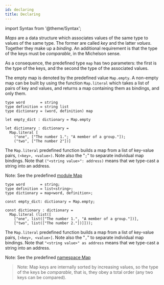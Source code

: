 ```yaml
---
id: declaring
title: Declaring
---
```


import Syntax from '@theme/Syntax';

*Maps* are a data structure which associates values of the same type to
values of the same type. The former are called *key* and the latter
*values*. Together they make up a *binding*. An additional requirement
is that the type of the keys must be *comparable*, in the Michelson
sense.

As a consequence, the predefined type `map` has two parameters: the
first is the type of the keys, and the second the type of the
associated values.

The empty map is denoted by the predefined value `Map.empty`. A
non-empty map can be built by using the function `Map.literal` which
takes a list of pairs of key and values, and returns a map containing
them as bindings, and only them.

<Syntax syntax="cameligo">

```cameligo group=maps
type word       = string
type definition = string list
type dictionary = (word, definition) map

let empty_dict : dictionary = Map.empty

let dictionary : dictionary =
  Map.literal [
    ("one", ["The number 1."; "A member of a group."]);
    ("two", ["The number 2"])]
```

The `Map.literal` predefined function builds a map from a list of
key-value pairs, `(<key>, <value>)`.  Note also the "`;`" to separate
individual map bindings. Note that `("<string value>": address)` means
that we type-cast a string into an address.

Note: See the predefined
[module Map](../reference/map-reference/?lang=cameligo)

</Syntax>

<Syntax syntax="jsligo">

```jsligo group=maps
type word       = string;
type definition = list<string>;
type dictionary = map<word, definition>;

const empty_dict: dictionary = Map.empty;

const dictionary : dictionary =
  Map.literal (list([
    ["one", list(["The number 1.", "A member of a group."])],
    ["two", list(["The number 2."])]]));
```

The `Map.literal` predefined function builds a map from a list of
key-value pairs, `[<key>, <value>]`.  Note also the "`,`" to separate
individual map bindings. Note that `"<string value>" as address` means
that we type-cast a string into an address.

Note: See the predefined
[namespace Map](../reference/map-reference/?lang=jsligo)

</Syntax>

> Note: Map keys are internally sorted by increasing values, so the
> type of the keys be *comparable*, that is, they obey a total order
> (any two keys can be compared).
